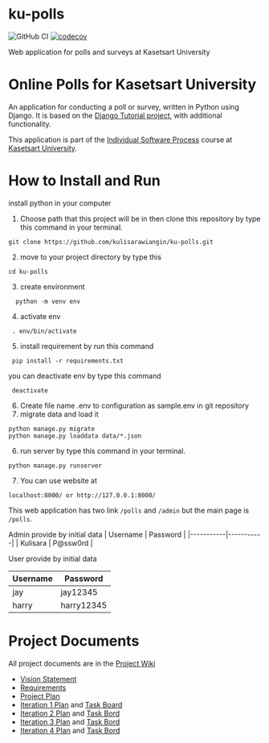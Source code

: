 # ku-polls
![GitHub CI](https://github.com/kulisarawiangin/ku-polls/actions/workflows/python-app.yml/badge.svg) [![codecov](https://codecov.io/gh/kulisarawiangin/ku-polls/coverage.svg?branch=master)](https://app.codecov.io/github/kulisarawiangin/ku-polls/tree/master/polls)


Web application for polls and surveys at Kasetsart University
# Online Polls for Kasetsart University
An application for conducting a poll or survey, written in Python using Django. It is based on the [Django Tutorial project](https://docs.djangoproject.com/en/4.1/intro/tutorial01/), with additional functionality.

This application is part of the [Individual Software Process](https://cpske.github.io/ISP/) course at [Kasetsart University](https://ku.ac.th).

# How to Install and Run
install python in your computer

1. Choose path that this project will be in then clone this repository by type this command in your terminal.

  ``` 
  git clone https://github.com/kulisarawiangin/ku-polls.git
  ```
  
2. move to your project directory by type this
  ``` 
  cd ku-polls
  ```
3. create environment
``` 
  python -m venv env
 ```
 4. activate env
 ``` 
  . env/bin/activate  
 ```
5. install requirement by run this command

 ``` 
  pip install -r requirements.txt
 ```
 you can deactivate env by type this command
 ``` 
  deactivate
 ```
 6. Create file name .env to configuration as sample.env in git repository
 7. migrate data and load it
 ``` 
 python manage.py migrate
 python manage.py loaddata data/*.json
 ```
 6. run server by type this command in your terminal.
 ``` 
 python manage.py runserver
 ```
 7. You can use website at 
 ``` 
 localhost:8000/ or http://127.0.0.1:8000/
 ``` 
This web application has two link ```/polls``` and ```/admin``` 
but the main page is ```/polls```.

Admin  provide by initial data
| Username  | Password  |
|-----------|-----------|
|   Kulisara   | P@ssw0rd |

User provide by initial data

| Username  | Password  |
|-----------|-----------|
|   jay   | jay12345 |
|   harry   | harry12345 |

# Project Documents
All project documents are in the [Project Wiki](../../wiki/Home)

* [Vision Statement](../../wiki/Vision-Statement) <br>
* [Requirements](../../wiki/Requirements) <br>
* [Project Plan](../../wiki/Development-Plan) <br>
* [Iteration 1 Plan](../../wiki/Iteration-1-Plan) and [Task Board](https://github.com/users/kulisarawiangin/projects/2/views/2)
* [Iteration 2 Plan](../../wiki/Iteration-2-Plan) and [Task Bord](https://github.com/users/kulisarawiangin/projects/4/views/2)
* [Iteration 3 Plan](../../wiki/Iteration-3-Plan) and [Task Bord](https://github.com/users/kulisarawiangin/projects/5/views/2?layout=board)
* [Iteration 4 Plan](../../wiki/Iteration-4-Plan) and [Task Bord](https://github.com/users/kulisarawiangin/projects/6/views/2?layout=board)
